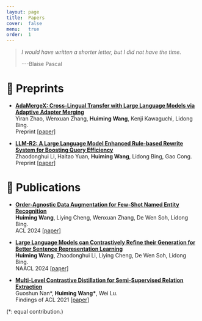 ```yaml
---
layout: page
title:  Papers
cover:  false
menu:   true
order:  1
---
```


> _I would have written a shorter letter, but I did not have the time._
>
> ---Blaise Pascal

📝 Preprints
======
- **<ins>AdaMergeX: Cross-Lingual Transfer with Large Language Models via Adaptive Adapter Merging</ins>**\
Yiran Zhao, Wenxuan Zhang, **Huiming Wang**, Kenji Kawaguchi, Lidong Bing.\
Preprint [\[paper\]](https://arxiv.org/pdf/2402.18913.pdf)

- **<ins>LLM-R2: A Large Language Model Enhanced Rule-based Rewrite System for Boosting Query Efficiency</ins>**\
Zhaodonghui Li, Haitao Yuan, **Huiming Wang**, Lidong Bing, Gao Cong.\
Preprint [\[paper\]](assets/img/SIGMOD2024.pdf)


📝 Publications
======
- **<ins>Order-Agnostic Data Augmentation for Few-Shot Named Entity Recognition</ins>**\
**Huiming Wang**, Liying Cheng, Wenxuan Zhang, De Wen Soh, Lidong Bing.\
ACL 2024 [\[paper\]](assets/img/Order_Agnostic_Data_Augmentation_for_Few_Shot_Named_Entity_Recognition.pdf)

- **<ins>Large Language Models can Contrastively Refine their Generation for Better Sentence Representation Learning</ins>**\
**Huiming Wang**, Zhaodonghui Li, Liying Cheng, De Wen Soh, Lidong Bing.\
NAACL 2024 [\[paper\]](https://arxiv.org/abs/2310.10962)

- **<ins>Multi-Level Contrastive Distillation for Semi-Supervised Relation Extraction</ins>**\
Guoshun Nan\*, **Huiming Wang\***, Wei Lu.\
Findings of ACL 2021 [\[paper\]](assets/img/ACL2021_SemiRE.pdf)

(\*: equal contribution.)